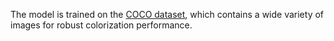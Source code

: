 The model is trained on the [COCO dataset](https://www.kaggle.com/datasets/awsaf49/coco-2017-dataset), which contains a wide variety of images for robust colorization performance.